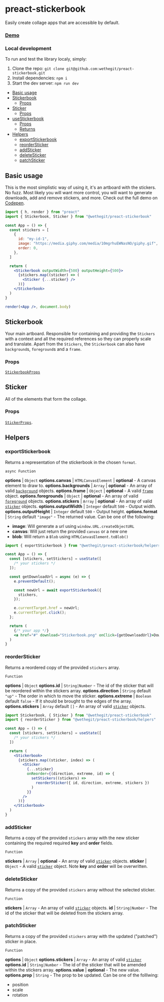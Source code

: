 # preact-stickerbook

Easily create collage apps that are accessible by default.

### [Demo](https://codepen.io/team/wtc/pen/KKNvWdo)

### Local development

To run and test the library localy, simply:

1. Clone the repo: `git clone git@github.com:wethegit/preact-stickerbook.git`
2. Install dependencies: `npm i`
3. Start the dev server: `npm run dev`

<!-- toc -->

- [Basic usage](#basic-usage)
- [Stickerbook](#stickerbook)
  - [Props](#props)
- [Sticker](#sticker)
  - [Props](#props-1)
- [useStickerbook](#usestickerbook)
  - [Props](#props-2)
  - [Returns](#returns)
- [Helpers](#helpers)
  - [exportStickerbook](#exportStickerbook)
  - [reorderSticker](#reorderSticker)
  - [addSticker](#addSticker)
  - [deleteSticker](#deleteSticker)
  - [patchSticker](#patchSticker)

<!-- tocstop -->

## Basic usage

This is the most simplistic way of using it, it's an artboard with the stickers. No fuzz.
Most likely you will want more control, you will want to generate downloads, add and remove stickers, and more. Check out the full demo on [Codepen](https://codepen.io/team/wtc/pen/KKNvWdo).

```jsx
import { h, render } from "preact"
import { Stickerbook, Sticker } from "@wethegit/preact-stickerbook"

const App = () => {
  const stickers = [
    {
      id: "my-id-1",
      image: "https://media.giphy.com/media/10mgrhuEWNasNO/giphy.gif",
      order: 0,
    },
  ]

  return (
    <Stickerbook outputWidth={500} outputHeight={500}>
      {stickers.map((sticker) => (
        <Sticker {...sticker} />
      ))}
    </Stickerbook>
  )
}

render(<App />, document.body)
```

## Stickerbook

Your main artboard. Responsible for containing and providing the `Stickers` with a context and all the required references so they can properly scale and translate.
Apart from the `Stickers`, the `Stickerbook` can also have `background`s, `foreground`s and a `frame`.

### Props

[`StickerbookProps`](https://github.com/wethegit/preact-stickerbook/blob/2782bb9616dbd9e1b6892d1f98d94afd7fcc67c5/src/lib/types.ts#L42)

## Sticker

All of the elements that form the collage.

### Props

[`StickerProps`](https://github.com/wethegit/preact-stickerbook/blob/2782bb9616dbd9e1b6892d1f98d94afd7fcc67c5/src/lib/types.ts#L104).

## Helpers

### exportStickerbook

Returns a representation of the stickerbook in the chosen `format`.

`async Function`

**options** | `Object`
**options.canvas** | `HTMLCanvasElement` | **optional** - A canvas element to draw to.
**options.backgrounds** | `Array` | **optional** - An array of valid [`background`](#backgrounds) objects.
**options.frame** | `Object` | **optional** - A valid [`frame`](#frame) object.
**options.foregrounds** | `Object` | **optional** - An array of valid [`foreground`](#foregrounds) objects.
**options.stickers** | `Array` | **optional** - An array of valid [`sticker`](#sticker) objects.
**options.outputWidth** | `Integer` default `500` - Output width.
**options.outputHeight** | `Integer` default `500` - Output height.
**options.format** | `String` default `"image"` - The returned value. Can be one of the following:

- **image**: Will generate a url using `window.URL.createObjectURL`
- **canvas**: Will just return the provided `canvas` or a new one
- **blob**: Will return a `Blob` using `HTMLCanvasElement.toBlob()`

```jsx
import { exportStickerbook } from "@wethegit/preact-stickerbook/helpers";

const App = () => {
  const [stickers, setStickers] = useState([
    /* your stickers */
  ]);

  const getDownloadUrl = async (e) => {
    e.preventDefault();

    const newUrl = await exportStickerbook({
      stickers,
    });

    e.currentTarget.href = newUrl;
    e.currentTarget.click();
  };

  return (
    {/* your app */}
    <a href="#" download="Stickerbook.png" onClick={getDownloadUrl}>Download</a>
  )
}
```

### reorderSticker

Returns a reordered copy of the provided `stickers` array.

`Function`

**options** | `Object`
**options.id** | `String|Number` - The id of the sticker that will be reordered within the stickers array.
**options.direction** | `String` default `"up"` - The order in which to move the sticker.
**options.extreme** | `Boolean` default `false` - If it should be brought to the edges of the array.
**options.stickers** | `Array` default `[]` - An array of valid [`sticker`](#sticker) objects.

```jsx
import Stickerbook, { Sticker } from "@wethegit/preact-stickerbook"
import { reorderSticker } from "@wethegit/preact-stickerbook/helpers"

const App = () => {
  const [stickers, setStickers] = useState([
    /* your stickers */
  ])

  return (
    <Stickerbook>
      {stickers.map((sticker, index) => (
        <Sticker
          {...sticker}
          onReorder={(direction, extreme, id) => {
            setStickers((stickers) =>
              reorderSticker({ id, direction, extreme, stickers })
            )
          }}
        />
      ))}
    </Stickerbook>
  )
}
```

### addSticker

Returns a copy of the provided `stickers` array with the new sticker containing the required required **key** and **order** fields.

`Function`

**stickers** | `Array` | **optional** - An array of valid [`sticker`](#sticker) objects.
**sticker** | `Object` - A valid [`sticker`](#sticker) object. Note **key** and **order** will be overwritten.

### deleteSticker

Returns a copy of the provided `stickers` array without the selected sticker.

`Function`

**stickers** | `Array` - An array of valid [`sticker`](#sticker) objects.
**id** | `String|Number` - The id of the sticker that will be deleted from the stickers array.

### patchSticker

Returns a copy of the provided `stickers` array with the updated ("patched") sticker in place.

`Function`

**options** | `Object`
**options.stickers** | `Array` - An array of valid [`sticker`](#sticker)
**options.id** | `String|Number` - The id of the sticker that will be amended within the stickers array.
**options.value** | **optional** - The new value.
**options.prop** | `String` - The prop to be updated. Can be one of the folllwing:

- position
- scale
- rotation
